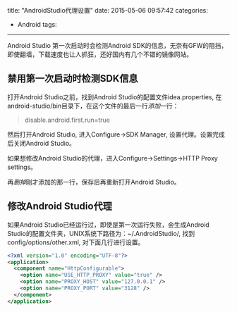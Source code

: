 title: "AndroidStudio代理设置"
date: 2015-05-06 09:57:42
categories:
- Android
tags:
---

Android Studio 第一次启动时会检测Android SDK的信息，无奈有GFW的阻挡，即使翻墙，下载速度也让人抓狂，还好国内有几个不错的镜像网站。

## 禁用第一次启动时检测SDK信息

打开Android Studio之前，找到Android Studio的配置文件idea.properties, 在android-studio/bin目录下，在这个文件的最后一行*添加*一行：

>disable.android.first.run=true

然后打开Android Studio, 进入Configure->SDK Manager, 设置代理。设置完成后关闭Android Studio。

如果想修改Android Studio的代理，进入Configure->Settings->HTTP Proxy settings。

再*删掉*刚才添加的那一行，保存后再重新打开Android Studio。

## 修改Android Studio代理

如果Android Studio已经运行过，即使是第一次运行失败，会生成Android Studio的配置文件夹，UNIX系统下路径为：~/.AndroidStudio/, 找到config/options/other.xml, 对下面几行进行设置。

```xml
<?xml version="1.0" encoding="UTF-8"?>
<application>
  <component name="HttpConfigurable">
    <option name="USE_HTTP_PROXY" value="true" />
    <option name="PROXY_HOST" value="127.0.0.1" />
    <option name="PROXY_PORT" value="3128" />
  </component>
</application>
```


